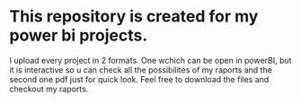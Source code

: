 # This repository is created for my power bi projects.
I upload every project in 2 formats. One wchich can be open in powerBI, but it is interactive so u can check all the possibilites of my raports and the second one 
pdf just for quick look. Feel free to download the files and checkout my raports.
